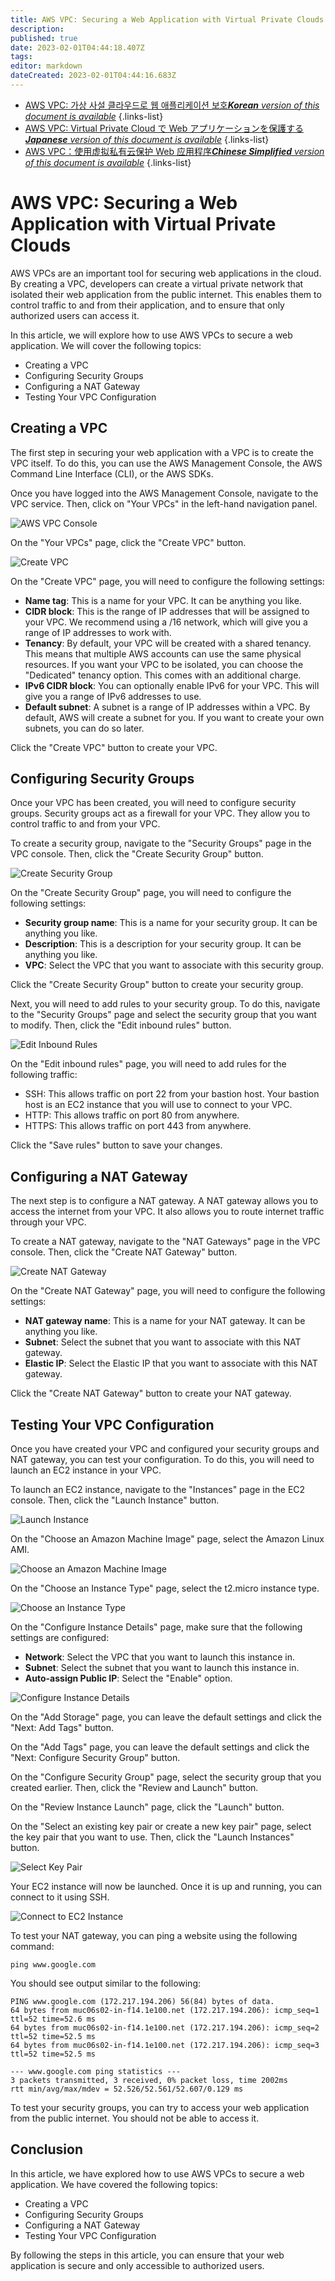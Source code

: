 ```yaml
---
title: AWS VPC: Securing a Web Application with Virtual Private Clouds
description: 
published: true
date: 2023-02-01T04:44:18.407Z
tags: 
editor: markdown
dateCreated: 2023-02-01T04:44:16.683Z
---
```


- [AWS VPC: 가상 사설 클라우드로 웹 애플리케이션 보호***Korean** version of this document is available*](/ko/Knowledge-base/Cloud/aws-vpc-securing-a-web-application-with-virtual-private-clouds)
{.links-list}
- [AWS VPC: Virtual Private Cloud で Web アプリケーションを保護する***Japanese** version of this document is available*](/ja/Knowledge-base/Cloud/aws-vpc-securing-a-web-application-with-virtual-private-clouds)
{.links-list}
- [AWS VPC：使用虚拟私有云保护 Web 应用程序***Chinese Simplified** version of this document is available*](/zh/Knowledge-base/Cloud/aws-vpc-securing-a-web-application-with-virtual-private-clouds)
{.links-list}



# AWS VPC: Securing a Web Application with Virtual Private Clouds

AWS VPCs are an important tool for securing web applications in the cloud. By creating a VPC, developers can create a virtual private network that isolated their web application from the public internet. This enables them to control traffic to and from their application, and to ensure that only authorized users can access it.

In this article, we will explore how to use AWS VPCs to secure a web application. We will cover the following topics:

- Creating a VPC
- Configuring Security Groups
- Configuring a NAT Gateway
- Testing Your VPC Configuration

## Creating a VPC

The first step in securing your web application with a VPC is to create the VPC itself. To do this, you can use the AWS Management Console, the AWS Command Line Interface (CLI), or the AWS SDKs.

Once you have logged into the AWS Management Console, navigate to the VPC service. Then, click on "Your VPCs" in the left-hand navigation panel.

![AWS VPC Console](https://i.imgur.com/p0lw9oG.png)

On the "Your VPCs" page, click the "Create VPC" button.

![Create VPC](https://i.imgur.com/7Dm7Ncu.png)

On the "Create VPC" page, you will need to configure the following settings:

- **Name tag**: This is a name for your VPC. It can be anything you like.
- **CIDR block**: This is the range of IP addresses that will be assigned to your VPC. We recommend using a /16 network, which will give you a range of IP addresses to work with.
- **Tenancy**: By default, your VPC will be created with a shared tenancy. This means that multiple AWS accounts can use the same physical resources. If you want your VPC to be isolated, you can choose the "Dedicated" tenancy option. This comes with an additional charge.
- **IPv6 CIDR block**: You can optionally enable IPv6 for your VPC. This will give you a range of IPv6 addresses to use.
- **Default subnet**: A subnet is a range of IP addresses within a VPC. By default, AWS will create a subnet for you. If you want to create your own subnets, you can do so later.

Click the "Create VPC" button to create your VPC.

## Configuring Security Groups

Once your VPC has been created, you will need to configure security groups. Security groups act as a firewall for your VPC. They allow you to control traffic to and from your VPC.

To create a security group, navigate to the "Security Groups" page in the VPC console. Then, click the "Create Security Group" button.

![Create Security Group](https://i.imgur.com/vALDK5Y.png)

On the "Create Security Group" page, you will need to configure the following settings:

- **Security group name**: This is a name for your security group. It can be anything you like.
- **Description**: This is a description for your security group. It can be anything you like.
- **VPC**: Select the VPC that you want to associate with this security group.

Click the "Create Security Group" button to create your security group.

Next, you will need to add rules to your security group. To do this, navigate to the "Security Groups" page and select the security group that you want to modify. Then, click the "Edit inbound rules" button.

![Edit Inbound Rules](https://i.imgur.com/rc9pWxv.png)

On the "Edit inbound rules" page, you will need to add rules for the following traffic:

- SSH: This allows traffic on port 22 from your bastion host. Your bastion host is an EC2 instance that you will use to connect to your VPC.
- HTTP: This allows traffic on port 80 from anywhere.
- HTTPS: This allows traffic on port 443 from anywhere.

Click the "Save rules" button to save your changes.

## Configuring a NAT Gateway

The next step is to configure a NAT gateway. A NAT gateway allows you to access the internet from your VPC. It also allows you to route internet traffic through your VPC.

To create a NAT gateway, navigate to the "NAT Gateways" page in the VPC console. Then, click the "Create NAT Gateway" button.

![Create NAT Gateway](https://i.imgur.com/qY0Vn4I.png)

On the "Create NAT Gateway" page, you will need to configure the following settings:

- **NAT gateway name**: This is a name for your NAT gateway. It can be anything you like.
- **Subnet**: Select the subnet that you want to associate with this NAT gateway.
- **Elastic IP**: Select the Elastic IP that you want to associate with this NAT gateway.

Click the "Create NAT Gateway" button to create your NAT gateway.

## Testing Your VPC Configuration

Once you have created your VPC and configured your security groups and NAT gateway, you can test your configuration. To do this, you will need to launch an EC2 instance in your VPC.

To launch an EC2 instance, navigate to the "Instances" page in the EC2 console. Then, click the "Launch Instance" button.

![Launch Instance](https://i.imgur.com/9GYNgkO.png)

On the "Choose an Amazon Machine Image" page, select the Amazon Linux AMI.

![Choose an Amazon Machine Image](https://i.imgur.com/pH7Ixha.png)

On the "Choose an Instance Type" page, select the t2.micro instance type.

![Choose an Instance Type](https://i.imgur.com/ukYNTyU.png)

On the "Configure Instance Details" page, make sure that the following settings are configured:

- **Network**: Select the VPC that you want to launch this instance in.
- **Subnet**: Select the subnet that you want to launch this instance in.
- **Auto-assign Public IP**: Select the "Enable" option.

![Configure Instance Details](https://i.imgur.com/Y0l4U6O.png)

On the "Add Storage" page, you can leave the default settings and click the "Next: Add Tags" button.

On the "Add Tags" page, you can leave the default settings and click the "Next: Configure Security Group" button.

On the "Configure Security Group" page, select the security group that you created earlier. Then, click the "Review and Launch" button.

On the "Review Instance Launch" page, click the "Launch" button.

On the "Select an existing key pair or create a new key pair" page, select the key pair that you want to use. Then, click the "Launch Instances" button.

![Select Key Pair](https://i.imgur.com/tGcWql8.png)

Your EC2 instance will now be launched. Once it is up and running, you can connect to it using SSH.

![Connect to EC2 Instance](https://i.imgur.com/TGiuk72.png)

To test your NAT gateway, you can ping a website using the following command:

```
ping www.google.com
```

You should see output similar to the following:

```
PING www.google.com (172.217.194.206) 56(84) bytes of data.
64 bytes from muc06s02-in-f14.1e100.net (172.217.194.206): icmp_seq=1 ttl=52 time=52.6 ms
64 bytes from muc06s02-in-f14.1e100.net (172.217.194.206): icmp_seq=2 ttl=52 time=52.5 ms
64 bytes from muc06s02-in-f14.1e100.net (172.217.194.206): icmp_seq=3 ttl=52 time=52.5 ms

--- www.google.com ping statistics ---
3 packets transmitted, 3 received, 0% packet loss, time 2002ms
rtt min/avg/max/mdev = 52.526/52.561/52.607/0.129 ms
```

To test your security groups, you can try to access your web application from the public internet. You should not be able to access it.

## Conclusion

In this article, we have explored how to use AWS VPCs to secure a web application. We have covered the following topics:

- Creating a VPC
- Configuring Security Groups
- Configuring a NAT Gateway
- Testing Your VPC Configuration

By following the steps in this article, you can ensure that your web application is secure and only accessible to authorized users.